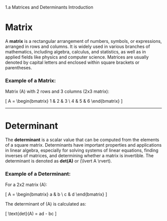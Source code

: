  1.a Matrices and Determinants Introduction
 # Matrix
A **matrix** is a rectangular arrangement of numbers, symbols, or expressions, arranged in rows and columns. It is widely used in various branches of mathematics, including algebra, calculus, and statistics, as well as in applied fields like physics and computer science. Matrices are usually denoted by capital letters and enclosed within square brackets or parentheses.

### Example of a Matrix:
Matrix \(A\) with 2 rows and 3 columns (2x3 matrix):

\[
A = \begin{bmatrix} 
1 & 2 & 3 \\ 
4 & 5 & 6 
\end{bmatrix}
\]

---

# Determinant
The **determinant** is a scalar value that can be computed from the elements of a square matrix. Determinants have important properties and applications in linear algebra, especially for solving systems of linear equations, finding inverses of matrices, and determining whether a matrix is invertible. The determinant is denoted as **det(A)** or \(\lvert A \rvert\).

### Example of a Determinant:
For a 2x2 matrix \(A\):

\[
A = \begin{bmatrix} 
a & b \\ 
c & d 
\end{bmatrix}
\]

The determinant of \(A\) is calculated as:

\[
\text{det}(A) = ad - bc
\]

